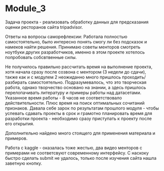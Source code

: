 # Module_3
Задача проекта - реализовать обработку данных для предсказания оценки ресторанов сайта tripadvisor.

Ответы на вопросы саморефлексии: 
Работала полностью самостоятельно, было интересно понять смогу ли без подсказок и намеков найти решения. Принимаю советы менторов смотреть ноутбуки других разработчиков, именно в этом проекте хотелось попробовать собсвтвенные силы.

Не получилось правильно рассчитать время на выполнение проекта, хотя начала сразу после созвона с ментором (3 недели до сдачи), также как и с модулем 2 неожиданно много пришлось проходить/разбирать самостоятельно. Подразумевалось, что это творческая работа, однако творчество основано на знании, а здесь пришлось перелопачивать литературу и примеры работы над датасетами. Указанное время работы - 8 часов не соответствовало действительности. Плюс время на поиск оптимальных сочитаний признаков. Давала себе зарок по результатам прошлого модуля - чтобы успевать сдавать проекты в срок и грамотно планировать время для разработки проекта - необходимо сразу приступать к проекту после его открытия. 

Дополнительно найдено много стоящего для применения материала и примеров. 

Работа с kaggle - оказалась тоже жестью, два видео менторов с примерами не соответсвуют современному интерфейсу. С наскоку быстро сделать submit не удалось, только после изучения сайта нашла заветную кнопку.
